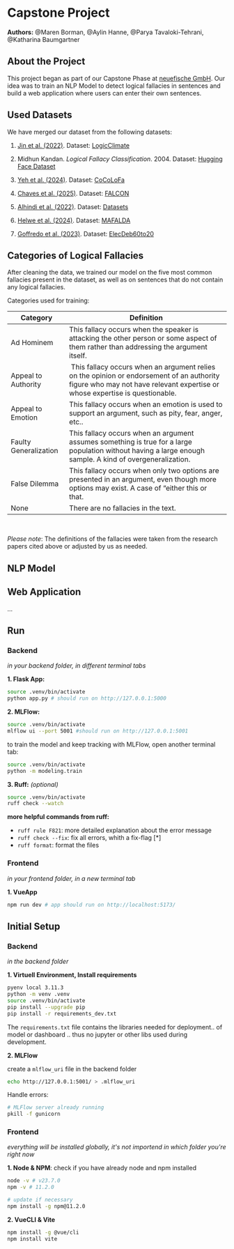 # Capstone Project
**Authors:**
@Maren Borman, @Aylin Hanne, @Parya Tavaloki-Tehrani, @Katharina Baumgartner

## About the Project
This project began as part of our Capstone Phase at [neuefische GmbH](https://www.neuefische.de). Our idea was to train an NLP Model to detect logical fallacies in sentences and build a web application where users can enter their own sentences.


## Used Datasets
We have merged our dataset from the following datasets:
1) [Jin et al. (2022)](https://arxiv.org/pdf/2202.13758). Dataset:
[LogicClimate](https://github.com/causalNLP/logical-fallacy/tree/main/data) 

2) Midhun Kandan. *Logical Fallacy Classification*. 2004. Dataset: [Hugging Face Dataset](https://huggingface.co/datasets/MidhunKanadan/logical-fallacy-classification)

3) [Yeh et al. (2024)](https://arxiv.org/pdf/2410.03457v1). Dataset:
[CoCoLoFa](https://github.com/Crowd-AI-Lab/cocolofa) 

4) [Chaves et al. (2025)](https://hal.science/hal-04834405/document). Dataset:
[FALCON](https://github.com/m-chaves/falcon-fallacy-classification) 

5) [Alhindi et al. (2022)](https://aclanthology.org/2022.emnlp-main.560.pdf). Dataset:
[Datasets](https://github.com/Tariq60/fallacy-detection) 

6) [Helwe et al. (2024)](https://arxiv.org/pdf/2311.09761). Dataset:
[MAFALDA](https://github.com/ChadiHelwe/MAFALDA) 

7) [Goffredo et al. (2023)](https://aclanthology.org/2023.emnlp-main.684.pdf). Dataset:
[ElecDeb60to20](https://github.com/pierpaologoffredo/ElecDeb60to20) 


## Categories of Logical Fallacies
After cleaning the data, we trained our model on the five most common fallacies present in the dataset, as well as on sentences that do not contain any logical fallacies.

Categories used for training:

| Category  |  Definition |
|---|---|
| Ad Hominem  |  This fallacy occurs when the speaker is attacking the other person or some aspect of them rather than addressing the argument itself. |
|Appeal to Authority | This fallacy occurs when an argument relies on the opinion or endorsement of an authority figure who may not have relevant expertise or whose expertise is questionable.| 
| Appeal to Emotion | This fallacy occurs when an emotion is used to support an argument, such as pity, fear, anger, etc..  |
| Faulty Generalization  | This fallacy occurs when an argument assumes something is true for a large population without having a large enough sample. A kind of overgeneralization. | 
| False Dilemma | This fallacy occurs when only two options are presented in an argument, even though more options may exist. A case of “either this or that.|
|None | There are no fallacies in the text.|

<br>

*Please note*: The definitions of the fallacies were taken from the research papers cited above or adjusted by us as needed.


## NLP Model

## Web Application

...

## Run

### Backend
_in your backend folder, in different terminal tabs_

**1. Flask App:**
```bash
source .venv/bin/activate
python app.py # should run on http://127.0.0.1:5000
```

**2. MLFlow:**
```bash
source .venv/bin/activate
mlflow ui --port 5001 #should run on http://127.0.0.1:5001
```

to train the model and keep tracking with MLFlow, open another terminal tab:
```bash
source .venv/bin/activate
python -m modeling.train
```


<!-- In order to test that predict works on a test set you created run:

```bash
python modeling/predict.py models/linear data/X_test.csv data/y_test.csv
``` -->

**3. Ruff:** _(optional)_
```bash
source .venv/bin/activate
ruff check --watch
```

**more helpful commands from ruff:**
- `ruff rule F821`: more detailed explanation about the error message
- `ruff check --fix`: fix all errors, whith a fix-flag [*]
- `ruff format`: format the files

### Frontend
_in your frontend folder, in a new terminal tab_

**1. VueApp**
```bash
npm run dev # app should run on http://localhost:5173/
```




## Initial Setup

### Backend
_in the backend folder_


**1. Virtuell Environment, Install requirements**

```BASH
pyenv local 3.11.3
python -m venv .venv
source .venv/bin/activate
pip install --upgrade pip
pip install -r requirements_dev.txt
```

The `requirements.txt` file contains the libraries needed for deployment.. of model or dashboard .. thus no jupyter or other libs used during development.

**2. MLFlow**

create a `mlflow_uri` file in the backend folder

```BASH
echo http://127.0.0.1:5001/ > .mlflow_uri
```

Handle errors:

```bash
# MLFlow server already running
pkill -f gunicorn
```

### Frontend
_everything will be installed globally, it's not importend in which folder you're right now_

**1. Node & NPM**: check if you have already node and npm installed

```bash
node -v # v23.7.0
npm -v # 11.2.0

# update if necessary
npm install -g npm@11.2.0
```
**2. VueCLI & Vite**
```bash
npm install -g @vue/cli
npm install vite
```
